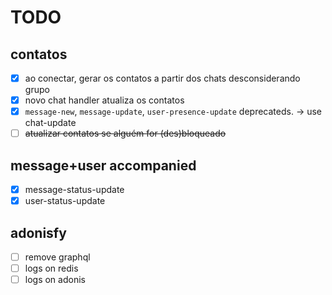 # TODO


## contatos
- [x] ao conectar, gerar os contatos a partir dos chats desconsiderando grupo
- [x] novo chat handler atualiza os contatos
- [X] `message-new`, `message-update`, `user-presence-update` deprecateds. -> use chat-update
- [ ] ~~atualizar contatos se alguém for (des)bloqueado~~

## message+user accompanied
- [x] message-status-update
- [x] user-status-update

## adonisfy
- [ ] remove graphql
- [ ] logs on redis
- [ ] logs on adonis